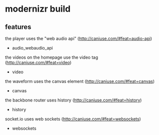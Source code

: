 # modernizr build

## features

the player uses the "web audio api" (http://caniuse.com/#feat=audio-api)
* audio_webaudio_api

the videos on the homepage use the video tag (http://caniuse.com/#feat=video)
* video

the waveform uses the canvas element (http://caniuse.com/#feat=canvas)
* canvas

the backbone router uses history (http://caniuse.com/#feat=history)
* history

socket.io uses web sockets (http://caniuse.com/#feat=websockets)
* websockets